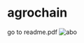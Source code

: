 # agrochain
go to readme.pdf
![abo](https://user-images.githubusercontent.com/54313119/145922194-3c2539e3-2548-48d4-9dc5-9a1c7db4d56e.png)
